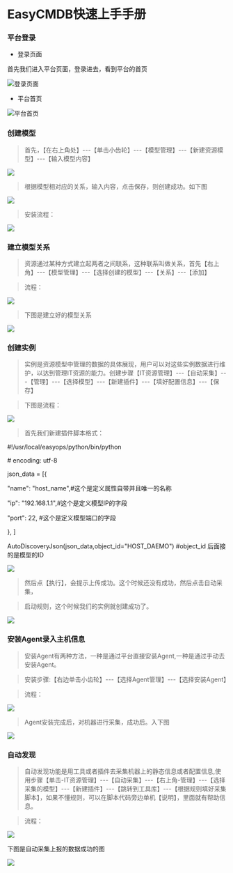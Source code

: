 EasyCMDB快速上手手册
====================

### 平台登录

-   登录页面

首先我们进入平台页面，登录进去，看到平台的首页

![登录页面](https://github.com/easycmdb/easycmdb/blob/master/img/登录页面.png)

-   平台首页

![平台首页](https://github.com/easycmdb/easycmdb/blob/master/img/平台首页.png)

### 创建模型

>   首先，【在右上角处】---【单击小齿轮】---【模型管理】---【新建资源模型】---【输入模型内容】

![](https://github.com/easycmdb/easycmdb/blob/master/img/输入模型内容.png)

>   根据模型相对应的关系，输入内容，点击保存，则创建成功。如下图

![](https://github.com/easycmdb/easycmdb/blob/master/img/模型创建成功.png)

>   安装流程：

![](https://github.com/easycmdb/easycmdb/blob/master/img/安装流程.png)

### 建立模型关系

>   资源通过某种方式建立起两者之间联系，这种联系叫做关系，首先【右上角】---【模型管理】---【选择创建的模型】---【关系】---【添加】

>   流程：

![](https://github.com/easycmdb/easycmdb/blob/master/img/添加模型关系.png)

>   下图是建立好的模型关系

![](https://github.com/easycmdb/easycmdb/blob/master/img/模型关系.png)

### 创建实例

>   实例是资源模型中管理的数据的具体展现，用户可以对这些实例数据进行维护，以达到管理IT资源的能力。创建步骤【IT资源管理】---【自动采集】---【管理】---【选择模型】---【新建插件】---【填好配置信息】---【保存】

>   下图是流程：

![](https://github.com/easycmdb/easycmdb/blob/master/img/创建实例流程.png)

>   首先我们新建插件脚本格式：

\#!/usr/local/easyops/python/bin/python

\# encoding: utf-8

json_data = [{

"name": "host_name",\#这个是定义属性自带并且唯一的名称

"ip": "192.168.1.1",\#这个是定义模型IP的字段

"port": 22, \#这个是定义模型端口的字段

}, ]

AutoDiscoveryJson(json_data,object_id="HOST_DAEMO") \#object_id
后面接的是模型的ID

![](https://github.com/easycmdb/easycmdb/blob/master/img/新建插件脚本格式.png)

>   然后点【执行】，会提示上传成功。这个时候还没有成功，然后点击自动采集，

>   启动规则，这个时候我们的实例就创建成功了。

![](https://github.com/easycmdb/easycmdb/blob/master/img/实例创建成功.png)

### 安装Agent录入主机信息

>   安装Agent有两种方法，一种是通过平台直接安装Agent,一种是通过手动去安装Agent。

>   安装步骤:【右边单击小齿轮】---【选择Agent管理】---【选择安装Agent】

>   流程：

![](https://github.com/easycmdb/easycmdb/blob/master/img/选择安装agent.png)

>   Agent安装完成后，对机器进行采集，成功后。入下图

![](https://github.com/easycmdb/easycmdb/blob/master/img/安装agent成功.png)

### 自动发现

>   自动发现功能是用工具或者插件去采集机器上的静态信息或者配置信息,使用步骤【单击-IT资源管理】---【自动采集】---【右上角-管理】---【选择采集的模型】---【新建插件】---【跳转到工具库】---【根据规则填好采集脚本】，如果不懂规则，可以在脚本代码旁边单机【说明】，里面就有帮助信息。

>   流程：

![](https://github.com/easycmdb/easycmdb/blob/master/img/自动发现.png)

下图是自动采集上报的数据成功的图

![](https://github.com/easycmdb/easycmdb/blob/master/img/自动采集.png)
